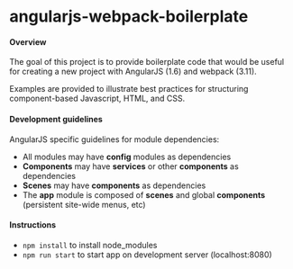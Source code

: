 # angularjs-webpack-boilerplate
#### Overview
The goal of this project is to provide boilerplate code that would be useful for creating a new project with AngularJS (1.6) and webpack (3.11).

Examples are provided to illustrate best practices for structuring component-based Javascript, HTML, and CSS.
#### Development guidelines
AngularJS specific guidelines for module dependencies:
- All modules may have **config** modules as dependencies
- **Components** may have **services** or other **components** as dependencies
- **Scenes** may have **components** as dependencies
- The **app** module is composed of **scenes** and global **components** (persistent site-wide menus, etc)
#### Instructions
- `npm install` to install node_modules
- `npm run start` to start app on development server (localhost:8080)